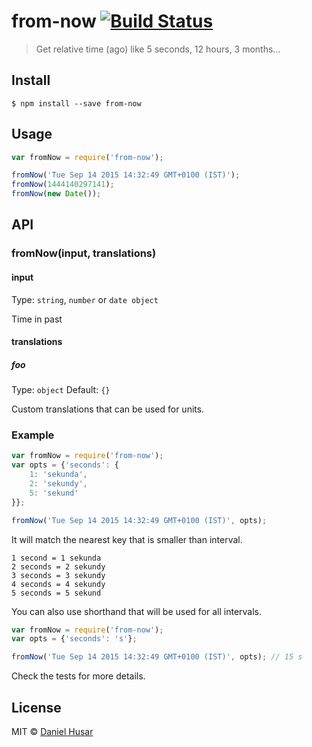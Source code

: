 # from-now [![Build Status](https://travis-ci.org/danielhusar/from-now.svg?branch=master)](https://travis-ci.org/danielhusar/from-now)

> Get relative time (ago) like 5 seconds, 12 hours, 3 months...


## Install

```
$ npm install --save from-now
```


## Usage

```js
var fromNow = require('from-now');

fromNow('Tue Sep 14 2015 14:32:49 GMT+0100 (IST)');
fromNow(1444140297141);
fromNow(new Date());
```


## API

### fromNow(input, translations)

#### input

Type: `string`, `number` or `date object`

Time in past

#### translations

##### foo

Type: `object` 
Default: `{}`

Custom translations that can be used for units.

### Example

```js
var fromNow = require('from-now');
var opts = {'seconds': {
	1: 'sekunda',
	2: 'sekundy',
	5: 'sekund'
}};

fromNow('Tue Sep 14 2015 14:32:49 GMT+0100 (IST)', opts);
```

It will match the nearest key that is smaller than interval.
```
1 second = 1 sekunda
2 seconds = 2 sekundy
3 seconds = 3 sekundy
4 seconds = 4 sekundy
5 seconds = 5 sekund
```

You can also use shorthand that will be used for all intervals. 
```js
var fromNow = require('from-now');
var opts = {'seconds': 's'};

fromNow('Tue Sep 14 2015 14:32:49 GMT+0100 (IST)', opts); // 15 s
```

Check the tests for more details.

## License

MIT © [Daniel Husar](https://github.com/danielhusar)
